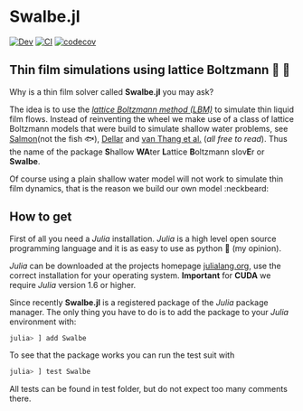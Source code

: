 # Swalbe.jl

[![Dev](https://img.shields.io/badge/docs-dev-blue.svg)](https://zitzeronion.github.io/Swalbe.jl/dev/) [![CI](https://github.com/Zitzeronion/Swalbe.jl/workflows/CI/badge.svg?branch=master&event=push)](https://github.com/Zitzeronion/Swalbe.jl/actions) [![codecov](https://codecov.io/gh/Zitzeronion/Swalbe.jl/branch/master/graph/badge.svg?token=J1AMK7YW69)](https://codecov.io/gh/Zitzeronion/Swalbe.jl)

## Thin film simulations using lattice Boltzmann :rainbow: :ocean:

Why is a thin film solver called **Swalbe.jl** you may ask?

The idea is to use the [*lattice Boltzmann method (LBM)*](https://en.wikipedia.org/wiki/Lattice_Boltzmann_methods) to simulate thin liquid film flows.
Instead of reinventing the wheel we make use of a class of lattice Boltzmann models that were build to simulate shallow water problems, see [Salmon](http://pordlabs.ucsd.edu/rsalmon/salmon.1999a.pdf)(not the fish :fish:), [Dellar](https://people.maths.ox.ac.uk/dellar/papers/LBshallow.pdf) and [van Thang et al.](https://hal.archives-ouvertes.fr/hal-01625073/document) (*all free to read*).
Thus the name of the package **S**hallow **WA**ter **L**attice **B**oltzmann slov**E**r or **Swalbe**.

Of course using a plain shallow water model will not work to simulate thin film dynamics, that is the reason we build our own model :neckbeard:

## How to **get** 

First of all you need a *Julia* installation. 
*Julia* is a high level open source programming language and it is as easy to use as python :snake: (my opinion).

*Julia* can be downloaded at the projects homepage [julialang.org](https://julialang.org/), use the correct installation for your operating system.
**Important** for **CUDA** we require *Julia* version 1.6 or higher.  

Since recently **Swalbe.jl** is a registered package of the *Julia* package manager.
The only thing you have to do is to add the package to your *Julia* environment with: 
```julia
julia> ] add Swalbe
```

To see that the package works you can run the test suit with
```julia
julia> ] test Swalbe
```
All tests can be found in test folder, but do not expect too many comments there.